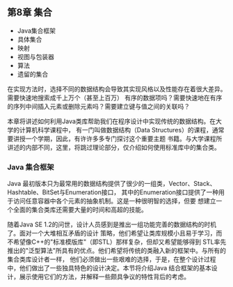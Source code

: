 
## 第8章 集合

- Java集合框架
- 具体集合
- 映射
- 视图与包装器
- 算法
- 遗留的集合

在实现方法时，选择不同的数据结构会导致其实现风格以及性能存在着很大差异。需要快速地搜索成千上万个（甚至上百万）
有序的数据项吗？需要快速地在有序的序列中间插入元素或删除元素吗？需要建立键与值之间的关联吗？

本章将讲述如何利用Java类库帮助我们在程序设计中实现传统的数据结构。在大学的计算机科学课程中，
有一门叫做数据结构（Data Structures）的课程，通常要讲授一个学期，因此，有许许多多专门探讨这个重要主题
书籍。与大学课程所讲述的内部不同，这里，将跳过理论部分，仅介绍如何使用标准库中的集合类。

### Java 集合框架

Java 最初版本只为最常用的数据结构提供了很少的一组类，Vector、Stack、Hashtable、BitSet与Enumeration接口，
其中的Enumeration接口提供了一种用于访问任意容器中各个元素的抽象机制。这是一种很明智的选择，但要
想建立一个全面的集合类库还需要大量的时间和高超的技能。

随着Java SE 1.2的问世，设计人员感到是推出一组功能完善的数据结构的时机了。面对一个大堆相互矛盾的设计
策略，他们希望让类库规模小且易于学习，而不希望像C++的"标准模版库"（即STL）那样复杂，但却又希望能够得到
STL率先推出的"泛型算法"所具有的优点。他们希望将传统的类融入新的框架中。与所有的集合类库设计者一样，
他们必须做出一些艰难的选择，于是，在整个设计过程中，他们做出了一些独具特色的设计决定。本节将介绍Java
结合框架的基本设计，展示使用它们的方法，并解释一些颇具争议的特性背后的考虑。














